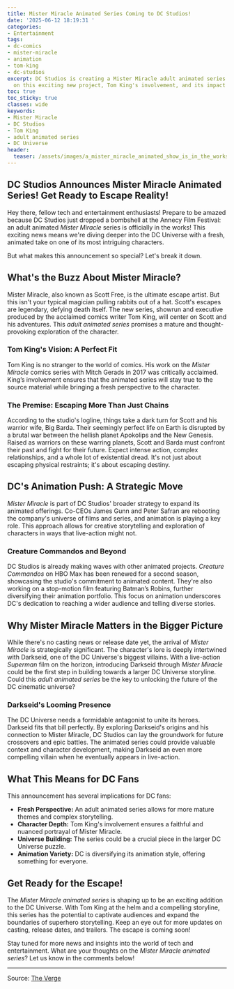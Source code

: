 ```yaml
---
title: Mister Miracle Animated Series Coming to DC Studios!
date: '2025-06-12 18:19:31 '
categories:
- Entertainment
tags:
- dc-comics
- mister-miracle
- animation
- tom-king
- dc-studios
excerpt: DC Studios is creating a Mister Miracle adult animated series! Get the scoop
  on this exciting new project, Tom King's involvement, and its impact on the DC Universe.
toc: true
toc_sticky: true
classes: wide
keywords:
- Mister Miracle
- DC Studios
- Tom King
- adult animated series
- DC Universe
header:
  teaser: /assets/images/a_mister_miracle_animated_show_is_in_the_works_at__20250612181931.webp
---
```


## DC Studios Announces Mister Miracle Animated Series! Get Ready to Escape Reality!

Hey there, fellow tech and entertainment enthusiasts! Prepare to be amazed because DC Studios just dropped a bombshell at the Annecy Film Festival: an adult animated *Mister Miracle* series is officially in the works! This exciting news means we're diving deeper into the DC Universe with a fresh, animated take on one of its most intriguing characters.

But what makes this announcement so special? Let's break it down.

## What's the Buzz About Mister Miracle?

Mister Miracle, also known as Scott Free, is the ultimate escape artist. But this isn't your typical magician pulling rabbits out of a hat. Scott's escapes are legendary, defying death itself. The new series, showrun and executive produced by the acclaimed comics writer Tom King, will center on Scott and his adventures. This *adult animated series* promises a mature and thought-provoking exploration of the character.

### Tom King's Vision: A Perfect Fit

Tom King is no stranger to the world of comics. His work on the *Mister Miracle* comics series with Mitch Gerads in 2017 was critically acclaimed. King’s involvement ensures that the animated series will stay true to the source material while bringing a fresh perspective to the character.

### The Premise: Escaping More Than Just Chains

According to the studio's logline, things take a dark turn for Scott and his warrior wife, Big Barda. Their seemingly perfect life on Earth is disrupted by a brutal war between the hellish planet Apokolips and the New Genesis. Raised as warriors on these warring planets, Scott and Barda must confront their past and fight for their future. Expect intense action, complex relationships, and a whole lot of existential dread. It's not just about escaping physical restraints; it's about escaping destiny.

## DC's Animation Push: A Strategic Move

*Mister Miracle* is part of DC Studios' broader strategy to expand its animated offerings. Co-CEOs James Gunn and Peter Safran are rebooting the company's universe of films and series, and animation is playing a key role. This approach allows for creative storytelling and exploration of characters in ways that live-action might not.

### Creature Commandos and Beyond

DC Studios is already making waves with other animated projects. *Creature Commandos* on HBO Max has been renewed for a second season, showcasing the studio's commitment to animated content. They're also working on a stop-motion film featuring Batman’s Robins, further diversifying their animation portfolio. This focus on animation underscores DC's dedication to reaching a wider audience and telling diverse stories.

## Why Mister Miracle Matters in the Bigger Picture

While there's no casting news or release date yet, the arrival of *Mister Miracle* is strategically significant. The character's lore is deeply intertwined with Darkseid, one of the DC Universe's biggest villains. With a live-action *Superman* film on the horizon, introducing Darkseid through *Mister Miracle* could be the first step in building towards a larger DC Universe storyline. Could this *adult animated series* be the key to unlocking the future of the DC cinematic universe?

### Darkseid's Looming Presence

The DC Universe needs a formidable antagonist to unite its heroes. Darkseid fits that bill perfectly. By exploring Darkseid's origins and his connection to Mister Miracle, DC Studios can lay the groundwork for future crossovers and epic battles. The animated series could provide valuable context and character development, making Darkseid an even more compelling villain when he eventually appears in live-action.

## What This Means for DC Fans

This announcement has several implications for DC fans:

*   **Fresh Perspective:** An adult animated series allows for more mature themes and complex storytelling.
*   **Character Depth:** Tom King's involvement ensures a faithful and nuanced portrayal of Mister Miracle.
*   **Universe Building:** The series could be a crucial piece in the larger DC Universe puzzle.
*   **Animation Variety:** DC is diversifying its animation style, offering something for everyone.

## Get Ready for the Escape!

The *Mister Miracle animated series* is shaping up to be an exciting addition to the DC Universe. With Tom King at the helm and a compelling storyline, this series has the potential to captivate audiences and expand the boundaries of superhero storytelling. Keep an eye out for more updates on casting, release dates, and trailers. The escape is coming soon!

Stay tuned for more news and insights into the world of tech and entertainment. What are your thoughts on the *Mister Miracle animated series*? Let us know in the comments below!

---

Source: [The Verge](https://www.theverge.com/dc-comics/686186/dc-studios-mister-miracle-tom-king)